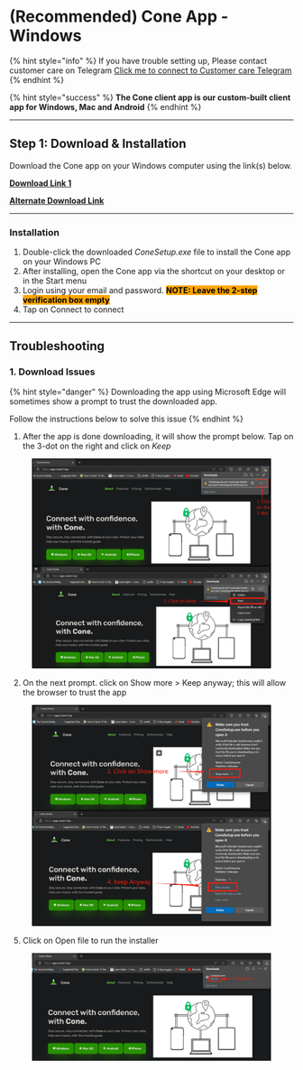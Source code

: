 # (Recommended) Cone App - Windows

{% hint style="info" %}
If you have trouble setting up, Please contact customer care on Telegram [Click me to connect to Customer care Telegram](https://t.me/conesupport)
{% endhint %}

{% hint style="success" %}
**The Cone client app is our custom-built client app for Windows, Mac and Android**
{% endhint %}

***

## Step 1: Download & Installation

Download the Cone app on your Windows computer using the link(s) below.

[**Download Link 1**](https://app.alekwu.top/soft/windows/1.3.2/cone_setup.exe)

[**Alternate Download Link**](https://www.mediafire.com/file/yxy918unq6ja0mj/cone_setup.exe/file)

***

### Installation

1. Double-click the downloaded _ConeSetup.exe_ file to install the Cone app on your Windows PC
2. After installing, open the Cone app via the shortcut on your desktop or in the Start menu
3. Login using your email and password. <mark style="background-color:orange;">**NOTE: Leave the 2-step verification box empty**</mark>
4. Tap on Connect to connect

***

## Troubleshooting

### 1. Download Issues

{% hint style="danger" %}
Downloading the app using Microsoft Edge will sometimes show a prompt to trust the downloaded app.

Follow the instructions below to solve this issue
{% endhint %}

1. &#x20;After the app is done downloading, it will show the prompt below. Tap on the 3-dot  on the right and click on _Keep_

<figure><img src="../.gitbook/assets/image (14).png" alt=""><figcaption></figcaption></figure>

2. On the next prompt. click on Show more > Keep anyway; this will allow the browser to trust the app

<figure><img src="../.gitbook/assets/1726226347791.png" alt=""><figcaption></figcaption></figure>

5. Click on Open file to run the installer

<figure><img src="../.gitbook/assets/image (15).png" alt=""><figcaption></figcaption></figure>
